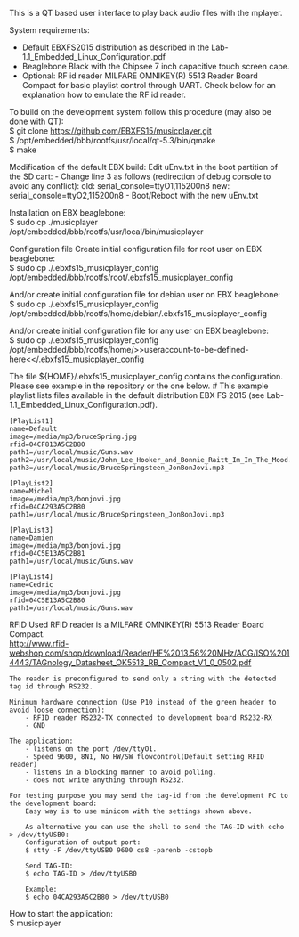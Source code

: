 This is a QT based user interface to play back audio files with the mplayer.

System requirements:
- Default EBXFS2015 distribution as described in the Lab-1.1_Embedded_Linux_Configuration.pdf
- Beaglebone Black with the Chipsee 7 inch capacitive touch screen cape.
- Optional: RF id reader MILFARE OMNIKEY(R) 5513 Reader Board Compact for basic playlist control through UART.
  Check below for an explanation how to emulate the RF id reader.

To build on the development system follow this procedure (may also be done with QT):
<br/>$ git clone https://github.com/EBXFS15/musicplayer.git
<br/>$ /opt/embedded/bbb/rootfs/usr/local/qt-5.3/bin/qmake
<br/>$ make

Modification of the default EBX build:
    Edit uEnv.txt in the boot partition of the SD cart:
    - Change line 3 as follows (redirection of debug console to avoid any conflict):
      old: serial_console=ttyO1,115200n8
      new: serial_console=ttyO2,115200n8
    - Boot/Reboot with the new uEnv.txt

Installation on EBX beaglebone:
<br/>$ sudo cp ./musicplayer /opt/embedded/bbb/rootfs/usr/local/bin/musicplayer

Configuration file
  Create initial configuration file for root user on EBX beaglebone:
<br/>$ sudo cp ./.ebxfs15_musicplayer_config /opt/embedded/bbb/rootfs/root/.ebxfs15_musicplayer_config

  And/or create initial configuration file for debian user on EBX beaglebone:
<br/>$ sudo cp ./.ebxfs15_musicplayer_config /opt/embedded/bbb/rootfs/home/debian/.ebxfs15_musicplayer_config

  And/or create initial configuration file for any user on EBX beaglebone:
<br/>$ sudo cp ./.ebxfs15_musicplayer_config /opt/embedded/bbb/rootfs/home/>>useraccount-to-be-defined-here<</.ebxfs15_musicplayer_config

  The file ${HOME}/.ebxfs15_musicplayer_config contains the configuration. Please see example in the repository or the one below.
    # This example playlist lists files available in the default distribution EBX FS 2015 (see Lab-1.1_Embedded_Linux_Configuration.pdf).

    [PlayList1]
    name=Default
    image=/media/mp3/bruceSpring.jpg
    rfid=04CF813A5C2B80
    path1=/usr/local/music/Guns.wav
    path2=/usr/local/music/John_Lee_Hooker_and_Bonnie_Raitt_Im_In_The_Mood.wav
    path3=/usr/local/music/BruceSpringsteen_JonBonJovi.mp3

    [PlayList2]
    name=Michel
    image=/media/mp3/bonjovi.jpg
    rfid=04CA293A5C2B80
    path1=/usr/local/music/BruceSpringsteen_JonBonJovi.mp3

    [PlayList3]
    name=Damien
    image=/media/mp3/bonjovi.jpg
    rfid=04C5E13A5C2B81
    path1=/usr/local/music/Guns.wav

    [PlayList4]
    name=Cedric
    image=/media/mp3/bonjovi.jpg
    rfid=04C5E13A5C2B80
    path1=/usr/local/music/Guns.wav


RFID
    Used RFID reader is a MILFARE OMNIKEY(R) 5513 Reader Board Compact.<br/>
    http://www.rfid-webshop.com/shop/download/Reader/HF%2013.56%20MHz/ACG/ISO%2014443/TAGnology_Datasheet_OK5513_RB_Compact_V1_0_0502.pdf

    The reader is preconfigured to send only a string with the detected tag id through RS232.

    Minimum hardware connection (Use P10 instead of the green header to avoid loose connection):
        - RFID reader RS232-TX connected to development board RS232-RX
        - GND

    The application:
        - listens on the port /dev/ttyO1.
        - Speed 9600, 8N1, No HW/SW flowcontrol(Default setting RFID reader)
        - listens in a blocking manner to avoid polling.
        - does not write anything through RS232.

    For testing purpose you may send the tag-id from the development PC to the development board:
        Easy way is to use minicom with the settings shown above.

        As alternative you can use the shell to send the TAG-ID with echo > /dev/ttyUSB0:
        Configuration of output port:
        $ stty -F /dev/ttyUSB0 9600 cs8 -parenb -cstopb

        Send TAG-ID:
        $ echo TAG-ID > /dev/ttyUSB0

        Example:
        $ echo 04CA293A5C2B80 > /dev/ttyUSB0


How to start the application:
<br/>$ musicplayer
